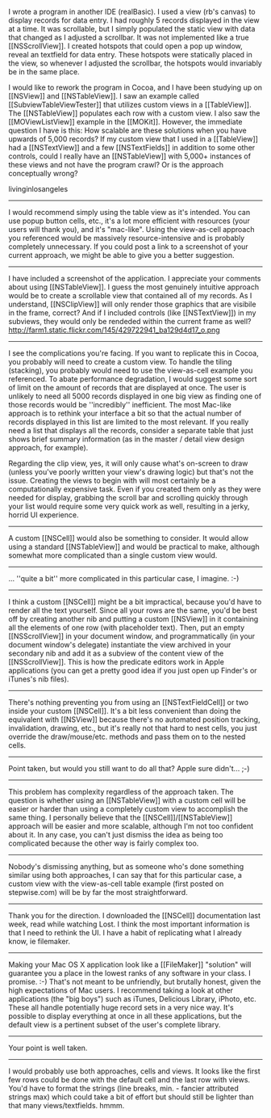 

I wrote a program in another IDE (realBasic). I used a view (rb's canvas) to display records for data entry. I had roughly 5 records displayed in the view at a time. It was scrollable, but I simply populated the static view with data that changed as I adjusted a scrollbar. It was not implemented like a true [[NSScrollView]]. I created hotspots that could open a pop up window, reveal an  textfield for data entry. These hotspots were statically placed in the view, so whenever I adjusted the scrollbar, the hotspots would invariably be in the same place.

I would like to rework the program in Cocoa, and I have been studying up on [[NSView]] and [[NSTableView]]. I saw an example called [[SubviewTableViewTester]] that utilizes custom views in a [[TableView]]. The [[NSTableView]] populates each row with a custom view. I also saw the [[MOViewListView]] example in the [[MOKit]]. However, the immediate question I have is this: How scalable are these solutions when you have upwards of 5,000 records? If my custom view that I used in a [[TableView]] had a [[NSTextView]] and a few [[NSTextFields]] in addition to some other controls, could I really have an [[NSTableView]] with 5,000+ instances of these views and not have the program crawl? Or is the approach conceptually wrong?

livinginlosangeles

----

I would recommend simply using the table view as it's intended. You can use popup button cells, etc., it's a lot more efficient with resources (your users will thank you), and it's "mac-like". Using the view-as-cell approach you referenced would be massively resource-intensive and is probably completely unnecessary. If you could post a link to a screenshot of your current approach, we might be able to give you a better suggestion.

----

I have included a screenshot of the application. I appreciate your comments about using [[NSTableView]]. I guess the most genuinely intuitive approach would be to create a scrollable view that contained all of my records. As I understand, [[NSClipView]] will only render those graphics that are visibile in the frame, correct? And if I included controls (like [[NSTextView]]) in my subviews, they would only be rendeded within the current frame as well?
http://farm1.static.flickr.com/145/429722941_ba129d4d17_o.png

----

I see the complications you're facing. If you want to replicate this in Cocoa, you probably will need to create a custom view. To handle the tiling (stacking), you probably would need  to use the view-as-cell example you referenced. To abate performance degradation, I would suggest some sort of limit on the amount of records that are displayed at once. The user is unlikely to need all 5000 records displayed in one big view as finding one of those records would be ''incredibly'' inefficient. The most Mac-like approach is to rethink your interface a bit so that the actual number of records displayed in this list are limited to the most relevant. If you really need a list that displays all the records, consider a separate table that just shows brief summary information (as in the master / detail view design approach, for example).

Regarding the clip view, yes, it will only cause what's on-screen to draw (unless you've poorly written your view's drawing logic) but that's not the issue. Creating the views to begin with will most certainly be a computationally expensive task. Even if you created them only as they were needed for display, grabbing the scroll bar and scrolling quickly through your list would require some very quick work as well, resulting in a jerky, horrid UI experience.

----
A custom [[NSCell]] would also be something to consider. It would allow using a standard [[NSTableView]] and would be practical to make, although somewhat more complicated than a single custom view would.

----

... ''quite a bit'' more complicated in this particular case, I imagine. :-)

----
I think a custom [[NSCell]] might be a bit impractical, because you'd have to render all the text yourself.  Since all your rows are the same, you'd be best off by creating another nib and putting a custom [[NSView]] in it containing all the elements of one row (with placeholder text).  Then, put an empty [[NSScrollView]] in your document window, and programmatically (in your document window's delegate) instantiate the view archived in your secondary nib and add it as a subview of the content view of the [[NSScrollView]].  This is how the predicate editors work in Apple applications (you can get a pretty good idea if you just open up Finder's or iTunes's nib files).

----
There's nothing preventing you from using an [[NSTextFieldCell]] or two inside your custom [[NSCell]]. It's a bit less convenient than doing the equivalent with [[NSView]] because there's no automated position tracking, invalidation, drawing, etc., but it's really not that hard to nest cells, you just override the draw/mouse/etc. methods and pass them on to the nested cells.

----
Point taken, but would you still want to do all that?  Apple sure didn't... ;-)

----
This problem has complexity regardless of the approach taken. The question is whether using an [[NSTableView]] with a custom cell will be easier or harder than using a completely custom view to accomplish the same thing. I personally believe that the [[NSCell]]/[[NSTableView]] approach will be easier and more scalable, although I'm not too confident about it. In any case, you can't just dismiss the idea as being too complicated because the other way is fairly complex too.

----

Nobody's dismissing anything, but as someone who's done something similar using both approaches, I can say that for this particular case, a custom view with the view-as-cell table example (first posted on stepwise.com) will be by far the most straightforward.

----

Thank you for the direction. I downloaded the [[NSCell]] documentation last week, read while watching Lost. I think the most important information is that I need to rethink the UI. I have a habit of replicating what I already know, ie filemaker.

----

Making your Mac OS X application look like a [[FileMaker]] "solution" will guarantee you a place in the lowest ranks of any software in your class. I promise. :-) That's not meant to be unfriendly, but brutally honest, given the high expectations of Mac users. I recommend taking a look at other applications (the "big boys") such as iTunes, Delicious Library, iPhoto, etc. These all handle potentially huge record sets in a very nice way. It's possible to display everything at once in all these applications, but the default view is a pertinent subset of the user's complete library.

----

Your point is well taken.

----

I would probably use both approaches, cells and views. It looks like the first few rows could be done with the default cell and the last row with views. You'd have to format the strings (line breaks, min. - fancier attributed strings max) which could take a bit of effort but should still be lighter than that many views/textfields. hmmm.